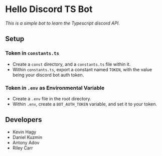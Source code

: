 # Hello Discord TS Bot
*This is a simple bot to learn the Typescript discord API*.

## Setup
### Token in `constants.ts`
- Create a `const` directory, and a `constants.ts` file within it.
 - Within `constants.ts`, export a constant named `TOKEN`, with the value being your discord bot auth token.

### Token in `.env` as Environmental Variable
- Create a `.env` file in the root directory.
 - Within `.env`, create a `BOT_AUTH_TOKEN` variable, and set it to your token.

## Developers
- Kevin Hagy
- Daniel Kuzmin
- Antony Adov
- Riley Carr
